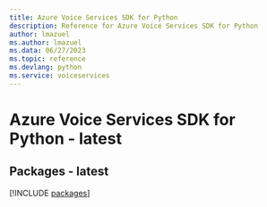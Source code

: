 ```yaml
---
title: Azure Voice Services SDK for Python
description: Reference for Azure Voice Services SDK for Python
author: lmazuel
ms.author: lmazuel
ms.data: 06/27/2023
ms.topic: reference
ms.devlang: python
ms.service: voiceservices
---
```

# Azure Voice Services SDK for Python - latest
## Packages - latest
[!INCLUDE [packages](voice-services-index.md)]